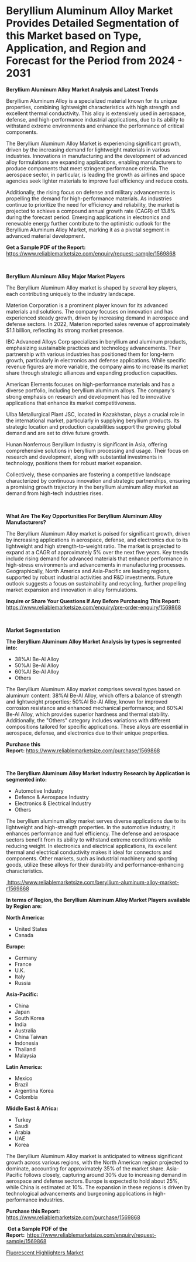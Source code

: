<p><h1>Beryllium Aluminum Alloy Market Provides Detailed Segmentation of this Market based on Type, Application, and Region and Forecast for the Period from 2024 - 2031</h1></p><p><strong>Beryllium Aluminum Alloy Market Analysis and Latest Trends</strong></p>
<p><p>Beryllium Aluminum Alloy is a specialized material known for its unique properties, combining lightweight characteristics with high strength and excellent thermal conductivity. This alloy is extensively used in aerospace, defense, and high-performance industrial applications, due to its ability to withstand extreme environments and enhance the performance of critical components.</p><p>The Beryllium Aluminum Alloy Market is experiencing significant growth, driven by the increasing demand for lightweight materials in various industries. Innovations in manufacturing and the development of advanced alloy formulations are expanding applications, enabling manufacturers to produce components that meet stringent performance criteria. The aerospace sector, in particular, is leading the growth as airlines and space agencies seek lighter materials to improve fuel efficiency and reduce costs.</p><p>Additionally, the rising focus on defense and military advancements is propelling the demand for high-performance materials. As industries continue to prioritize the need for efficiency and reliability, the market is projected to achieve a compound annual growth rate (CAGR) of 13.8% during the forecast period. Emerging applications in electronics and renewable energy further contribute to the optimistic outlook for the Beryllium Aluminum Alloy Market, marking it as a pivotal segment in advanced material development.</p></p>
<p><strong>Get a Sample PDF of the Report:&nbsp;</strong> <a href="https://www.reliablemarketsize.com/enquiry/request-sample/1569868?utm_campaign=1131&utm_medium=2&utm_source=Github&utm_content=ia&utm_term=29122024&utm_id=beryllium-aluminum-alloy">https://www.reliablemarketsize.com/enquiry/request-sample/1569868</a></p>
<p>&nbsp;</p>
<p><strong>Beryllium Aluminum Alloy Major Market Players</strong></p>
<p><p>The Beryllium Aluminum Alloy market is shaped by several key players, each contributing uniquely to the industry landscape. </p><p>Materion Corporation is a prominent player known for its advanced materials and solutions. The company focuses on innovation and has experienced steady growth, driven by increasing demand in aerospace and defense sectors. In 2022, Materion reported sales revenue of approximately $1.1 billion, reflecting its strong market presence.</p><p>IBC Advanced Alloys Corp specializes in beryllium and aluminum products, emphasizing sustainable practices and technology advancements. Their partnership with various industries has positioned them for long-term growth, particularly in electronics and defense applications. While specific revenue figures are more variable, the company aims to increase its market share through strategic alliances and expanding production capacities.</p><p>American Elements focuses on high-performance materials and has a diverse portfolio, including beryllium aluminum alloys. The company's strong emphasis on research and development has led to innovative applications that enhance its market competitiveness. </p><p>Ulba Metallurgical Plant JSC, located in Kazakhstan, plays a crucial role in the international market, particularly in supplying beryllium products. Its strategic location and production capabilities support the growing global demand and are set to drive future growth.</p><p>Hunan Nonferrous Beryllium Industry is significant in Asia, offering comprehensive solutions in beryllium processing and usage. Their focus on research and development, along with substantial investments in technology, positions them for robust market expansion.</p><p>Collectively, these companies are fostering a competitive landscape characterized by continuous innovation and strategic partnerships, ensuring a promising growth trajectory in the beryllium aluminum alloy market as demand from high-tech industries rises.</p></p>
<p>&nbsp;</p>
<p><strong>What Are The Key Opportunities For Beryllium Aluminum Alloy Manufacturers?</strong></p>
<p><p>The Beryllium Aluminum Alloy market is poised for significant growth, driven by increasing applications in aerospace, defense, and electronics due to its lightweight and high strength-to-weight ratio. The market is projected to expand at a CAGR of approximately 5% over the next five years. Key trends include rising demand for advanced materials that enhance performance in high-stress environments and advancements in manufacturing processes. Geographically, North America and Asia-Pacific are leading regions, supported by robust industrial activities and R&D investments. Future outlook suggests a focus on sustainability and recycling, further propelling market expansion and innovation in alloy formulations.</p></p>
<p><strong>Inquire or Share Your Questions If Any Before Purchasing This Report:</strong> <a href="https://www.reliablemarketsize.com/enquiry/pre-order-enquiry/1569868?utm_campaign=1131&utm_medium=2&utm_source=Github&utm_content=ia&utm_term=29122024&utm_id=beryllium-aluminum-alloy">https://www.reliablemarketsize.com/enquiry/pre-order-enquiry/1569868</a></p>
<p>&nbsp;</p>
<p><strong>Market Segmentation</strong></p>
<p><strong>The Beryllium Aluminum Alloy Market Analysis by types is segmented into:</strong></p>
<p><ul><li>38%Al Be-Al Alloy</li><li>50%Al Be-Al Alloy</li><li>60%Al Be-Al Alloy</li><li>Others</li></ul></p>
<p><p>The Beryllium Aluminum Alloy market comprises several types based on aluminum content: 38%Al Be-Al Alloy, which offers a balance of strength and lightweight properties; 50%Al Be-Al Alloy, known for improved corrosion resistance and enhanced mechanical performance; and 60%Al Be-Al Alloy, which provides superior hardness and thermal stability. Additionally, the "Others" category includes variations with different compositions tailored for specific applications. These alloys are essential in aerospace, defense, and electronics due to their unique properties.</p></p>
<p><strong>Purchase this Report:&nbsp;</strong><a href="https://www.reliablemarketsize.com/purchase/1569868?utm_campaign=1131&utm_medium=2&utm_source=Github&utm_content=ia&utm_term=29122024&utm_id=beryllium-aluminum-alloy">https://www.reliablemarketsize.com/purchase/1569868</a></p>
<p>&nbsp;</p>
<p><strong>The Beryllium Aluminum Alloy Market Industry Research by Application is segmented into:</strong></p>
<p><ul><li>Automotive Industry</li><li>Defence & Aerospace Industry</li><li>Electronics & Electrical Industry</li><li>Others</li></ul></p>
<p><p>The beryllium aluminum alloy market serves diverse applications due to its lightweight and high-strength properties. In the automotive industry, it enhances performance and fuel efficiency. The defense and aerospace sectors benefit from its ability to withstand extreme conditions while reducing weight. In electronics and electrical applications, its excellent thermal and electrical conductivity makes it ideal for connectors and components. Other markets, such as industrial machinery and sporting goods, utilize these alloys for their durability and performance-enhancing characteristics.</p></p>
<p><a href="https://www.reliablemarketsize.com/beryllium-aluminum-alloy-market-r1569868?utm_campaign=1131&utm_medium=2&utm_source=Github&utm_content=ia&utm_term=29122024&utm_id=beryllium-aluminum-alloy">&nbsp;https://www.reliablemarketsize.com/beryllium-aluminum-alloy-market-r1569868</a></p>
<p><strong>In terms of Region, the Beryllium Aluminum Alloy Market Players available by Region are:</strong></p>
<p>
    <p> <strong> North America: </strong>
        <ul>
            <li>United States</li>
            <li>Canada</li>
        </ul>
        </p> 
    <p> <strong> Europe: </strong>
        <ul>
            <li>Germany</li>
            <li>France</li>
            <li>U.K.</li>
            <li>Italy</li>
            <li>Russia</li>
        </ul>
        </p> 
    <p> <strong> Asia-Pacific: </strong>
        <ul>
            <li>China</li>
            <li>Japan</li>
            <li>South Korea</li>
            <li>India</li>
            <li>Australia</li>
            <li>China Taiwan</li>
            <li>Indonesia</li>
            <li>Thailand</li>
            <li>Malaysia</li>
        </ul>
        </p> 
    <p> <strong> Latin America: </strong>
        <ul>
            <li>Mexico</li>
            <li>Brazil</li>
            <li>Argentina Korea</li>
            <li>Colombia</li>
        </ul>
        </p> 
    <p> <strong> Middle East & Africa: </strong>
        <ul>
            <li>Turkey</li>
            <li>Saudi</li>
            <li>Arabia</li>
            <li>UAE</li>
            <li>Korea</li>
        </ul>
    </p>
    </p>
<p><p>The Beryllium Aluminum Alloy market is anticipated to witness significant growth across various regions, with the North American region projected to dominate, accounting for approximately 35% of the market share. Asia-Pacific follows closely, capturing around 30% due to increasing demand in aerospace and defense sectors. Europe is expected to hold about 25%, while China is estimated at 10%. The expansion in these regions is driven by technological advancements and burgeoning applications in high-performance industries.</p></p>
<p><strong>Purchase this Report: </strong><a href="https://www.reliablemarketsize.com/purchase/1569868?utm_campaign=1131&utm_medium=2&utm_source=Github&utm_content=ia&utm_term=29122024&utm_id=beryllium-aluminum-alloy">https://www.reliablemarketsize.com/purchase/1569868</a></p>
<p>&nbsp;<strong>Get a Sample PDF of the Report:&nbsp;&nbsp;</strong><a href="https://www.reliablemarketsize.com/enquiry/request-sample/1569868?utm_campaign=1131&utm_medium=2&utm_source=Github&utm_content=ia&utm_term=29122024&utm_id=beryllium-aluminum-alloy">https://www.reliablemarketsize.com/enquiry/request-sample/1569868</a></p>
<p><strong></strong></p>
<p><p><a href="https://github.com/CliffMedina6/Market-Research-Report-List-7/blob/main/fluorescent-highlighters-market.md?utm_campaign=1131&utm_medium=2&utm_source=Github&utm_content=ia&utm_term=29122024&utm_id=beryllium-aluminum-alloy">Fluorescent Highlighters Market</a></p></p>
